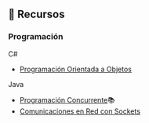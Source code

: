 ## :memo: Recursos
### Programación

C#
- [Programación Orientada a Objetos](/prg/csharp/poo)

Java
- [Programación Concurrente](/prg/java/concurrente):books:
- [Comunicaciones en Red con Sockets](/prg/java/comunicaciones)

